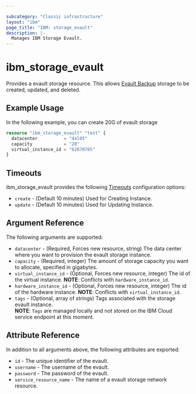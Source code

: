 ```yaml
---

subcategory: "Classic infrastructure"
layout: "ibm"
page_title: "IBM: storage_evault"
description: |-
  Manages IBM Storage Evault.
---
```

# ibm\_storage_evault

Provides a evault storage resource. This allows [Evault Backup](https://cloud.ibm.com/docs/infrastructure/Backup/index.html#getting-started-with-evault-backup-services) storage to be created, updated, and deleted.

## Example Usage

In the following example, you can create 20G of evault storage 

```terraform
resource "ibm_storage_evault" "test" {
  datacenter          = "dal05"
  capacity            = "20"
  virtual_instance_id = "62870765"
}
```

## Timeouts

ibm_storage_evault provides the following [Timeouts](https://www.terraform.io/docs/configuration/resources.html#timeouts) configuration options:

* `create` - (Default 10 minutes) Used for Creating Instance.
* `update` - (Default 10 minutes) Used for Updating Instance.

## Argument Reference

The following arguments are supported:

* `datacenter` - (Required, Forces new resource, string) The data center where you want to provision the evault storage instance.
* `capacity` - (Required, integer) The amount of storage capacity you want to allocate, specified in gigabytes.
* `virtual_instance_id` - (Optional, Forces new resource, integer) The id of the virtual instance.
    **NOTE**: Conflicts with `hardware_instance_id`.
* `hardware_instance_id` - (Optional, Forces new resource, integer) The id of the hardware instance.
    **NOTE**: Conflicts with `virtual_instance_id`.
* `tags` - (Optional, array of strings) Tags associated with the storage evault instance.  
  **NOTE**: `Tags` are managed locally and not stored on the IBM Cloud service endpoint at this moment.


## Attribute Reference

In addition to all arguments above, the following attributes are exported:

* `id` - The unique identifier of the evault.
* `username` - The username of the evault.
* `password` - The password of the evault.
* `service_resource_name` - The name of a evault storage network resource.
